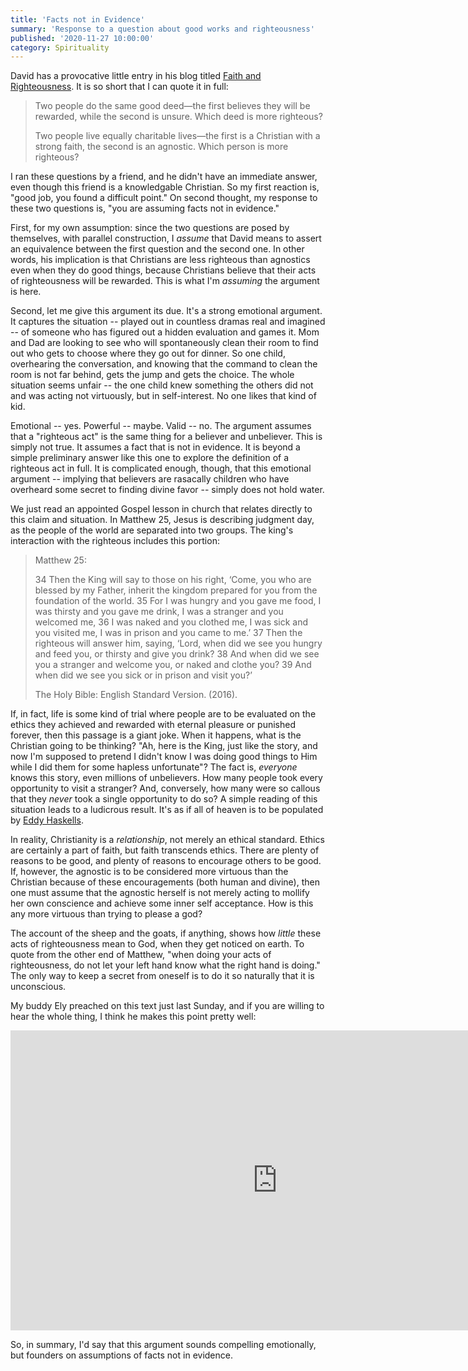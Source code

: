 ```yaml
---
title: 'Facts not in Evidence'
summary: 'Response to a question about good works and righteousness'
published: '2020-11-27 10:00:00'
category: Spirituality
---
```


David has a provocative little entry in his blog titled [Faith and Righteousness](http://goodlifeodyssey.com/faith-and-righteousness).  It is so short that I can quote it in full:

> Two people do the same good deed—the first believes they will be rewarded, while the second is unsure. Which deed is more righteous?
> 
> Two people live equally charitable lives—the first is a Christian with a strong faith, the second is an agnostic. Which person is more righteous?

I ran these questions by a friend, and he didn't have an immediate answer, even though this friend is a knowledgable Christian.  So my first reaction is, "good job, you found a difficult point."  On second thought, my response to these two questions is, "you are assuming facts not in evidence."

First, for my own assumption:  since the two questions are posed by themselves, with parallel construction, I _assume_ that David means to assert an equivalence between the first question and the second one.  In other words, his implication is that Christians are less righteous than agnostics even when they do good things, because Christians believe that their acts of righteousness will be rewarded.  This is what I'm _assuming_ the argument is here.

Second, let me give this argument its due.  It's a strong emotional argument.  It captures the situation -- played out in countless dramas real and imagined -- of someone who has figured out a hidden evaluation and games it.  Mom and Dad are looking to see who will spontaneously clean their room to find out who gets to choose where they go out for dinner.  So one child, overhearing the conversation, and knowing that the command to clean the room is not far behind, gets the jump and gets the choice.  The whole situation seems unfair -- the one child knew something the others did not and was acting not virtuously, but in self-interest.  No one likes that kind of kid.

Emotional -- yes.  Powerful -- maybe. Valid -- no.  The argument assumes that a "righteous act" is the same thing for a believer and unbeliever.  This is simply not true.  It assumes a fact that is not in evidence.  It is beyond a simple preliminary answer like this one to explore the definition of a righteous act in full.  It is complicated enough, though, that this emotional argument -- implying that believers are rasacally children who have overheard some secret to finding divine favor -- simply does not hold water.

We just read an appointed Gospel lesson in church that relates directly to this claim and situation.  In Matthew 25, Jesus is describing judgment day, as the people of the world are separated into two groups.  The king's interaction with the righteous includes this portion:

> Matthew 25:
> 
> 34 Then the King will say to those on his right, ‘Come, you who are blessed by my Father, inherit the kingdom prepared for you from the foundation of the world. 35 For I was hungry and you gave me food, I was thirsty and you gave me drink, I was a stranger and you welcomed me, 36 I was naked and you clothed me, I was sick and you visited me, I was in prison and you came to me.’ 37 Then the righteous will answer him, saying, ‘Lord, when did we see you hungry and feed you, or thirsty and give you drink? 38 And when did we see you a stranger and welcome you, or naked and clothe you? 39 And when did we see you sick or in prison and visit you?’
> 
> The Holy Bible: English Standard Version. (2016).

If, in fact, life is some kind of trial where people are to be evaluated on the ethics they achieved and rewarded with eternal pleasure or punished forever, then this passage is a giant joke.  When it happens, what is the Christian going to be thinking?  "Ah, here is the King, just like the story, and now I'm supposed to pretend I didn't know I was doing good things to Him while I did them for some hapless unfortunate"?  The fact is, _everyone_ knows this story, even millions of unbelievers.  How many people took every opportunity to visit a stranger?  And, conversely, how many were so callous that they _never_ took a single opportunity to do so?  A simple reading of this situation leads to a ludicrous result.  It's as if all of heaven is to be populated by [Eddy Haskells](https://en.wikipedia.org/wiki/Eddie_Haskell).

In reality, Christianity is a _relationship_, not merely an ethical standard.  Ethics are certainly a part of faith, but faith transcends ethics.  There are plenty of reasons to be good, and plenty of reasons to encourage others to be good.  If, however, the agnostic is to be considered more virtuous than the Christian because of these encouragements (both human and divine), then one must assume that the agnostic herself is not merely acting to mollify her own conscience and achieve some inner self acceptance.  How is this any more virtuous than trying to please a god?

The account of the sheep and the goats, if anything, shows how _little_ these acts of righteousness mean to God, when they get noticed on earth.  To quote from the other end of Matthew, "when doing your acts of righteousness, do not let your left hand know what the right hand is doing."  The only way to keep a secret from oneself is to do it so naturally that it is unconscious.

My buddy Ely preached on this text just last Sunday, and if you are willing to hear the whole thing, I think he makes this point pretty well:

<iframe width="853" height="480" src="https://www.youtube.com/embed/CzQvvFr1qo8" frameborder="0" allow="accelerometer; autoplay; clipboard-write; encrypted-media; gyroscope; picture-in-picture" allowfullscreen></iframe>

So, in summary, I'd say that this argument sounds compelling emotionally, but founders on assumptions of facts not in evidence.




